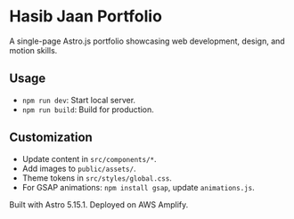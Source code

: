# Hasib Jaan Portfolio

A single-page Astro.js portfolio showcasing web development, design, and motion skills.

## Usage
- `npm run dev`: Start local server.
- `npm run build`: Build for production.

## Customization
- Update content in `src/components/*`.
- Add images to `public/assets/`.
- Theme tokens in `src/styles/global.css`.
- For GSAP animations: `npm install gsap`, update `animations.js`.

Built with Astro 5.15.1. Deployed on AWS Amplify.